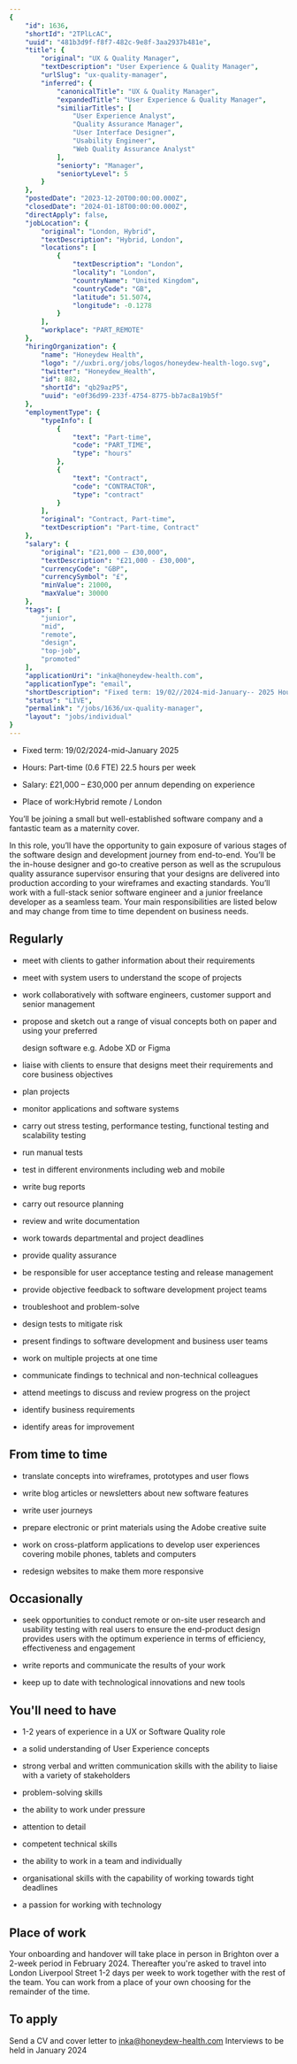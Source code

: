 ```yaml
---
{
	"id": 1636,
	"shortId": "2TPlLcAC",
	"uuid": "481b3d9f-f8f7-482c-9e8f-3aa2937b481e",
	"title": {
		"original": "UX & Quality Manager",
		"textDescription": "User Experience & Quality Manager",
		"urlSlug": "ux-quality-manager",
		"inferred": {
			"canonicalTitle": "UX & Quality Manager",
			"expandedTitle": "User Experience & Quality Manager",
			"similiarTitles": [
				"User Experience Analyst",
				"Quality Assurance Manager",
				"User Interface Designer",
				"Usability Engineer",
				"Web Quality Assurance Analyst"
			],
			"seniorty": "Manager",
			"seniortyLevel": 5
		}
	},
	"postedDate": "2023-12-20T00:00:00.000Z",
	"closedDate": "2024-01-18T00:00:00.000Z",
	"directApply": false,
	"jobLocation": {
		"original": "London, Hybrid",
		"textDescription": "Hybrid, London",
		"locations": [
			{
				"textDescription": "London",
				"locality": "London",
				"countryName": "United Kingdom",
				"countryCode": "GB",
				"latitude": 51.5074,
				"longitude": -0.1278
			}
		],
		"workplace": "PART_REMOTE"
	},
	"hiringOrganization": {
		"name": "Honeydew Health",
		"logo": "//uxbri.org/jobs/logos/honeydew-health-logo.svg",
		"twitter": "Honeydew_Health",
		"id": 882,
		"shortId": "qb29azP5",
		"uuid": "e0f36d99-233f-4754-8775-bb7ac8a19b5f"
	},
	"employmentType": {
		"typeInfo": [
			{
				"text": "Part-time",
				"code": "PART_TIME",
				"type": "hours"
			},
			{
				"text": "Contract",
				"code": "CONTRACTOR",
				"type": "contract"
			}
		],
		"original": "Contract, Part-time",
		"textDescription": "Part-time, Contract"
	},
	"salary": {
		"original": "£21,000 – £30,000",
		"textDescription": "£21,000 - £30,000",
		"currencyCode": "GBP",
		"currencySymbol": "£",
		"minValue": 21000,
		"maxValue": 30000
	},
	"tags": [
		"junior",
		"mid",
		"remote",
		"design",
		"top-job",
		"promoted"
	],
	"applicationUri": "inka@honeydew-health.com",
	"applicationType": "email",
	"shortDescription": "Fixed term: 19/02//2024-mid-January-- 2025 Hours: Part-time- (0.6. FTE) 22.5. hours per week Salary: 21,000 – 30,000 per annum depending on experience Place of work:Hybrid: remote / London You’ll",
	"status": "LIVE",
	"permalink": "/jobs/1636/ux-quality-manager",
	"layout": "jobs/individual"
}
---
```

<ul><li><p>Fixed term: 19/02/2024-mid-January 2025</p></li><li><p>Hours: Part-time (0.6 FTE) 22.5 hours per week</p></li><li><p>Salary: £21,000 – £30,000 per annum depending on experience</p></li><li><p>Place of work:Hybrid remote / London</p></li></ul><p>You’ll be joining a small but well-established software company and a fantastic team as a maternity cover.</p><p>In this role, you’ll have the opportunity to gain exposure of various stages of the software design and development journey from end-to-end. You’ll be the in-house designer and go-to creative person as well as the scrupulous quality assurance supervisor ensuring that your designs are delivered into production according to your wireframes and exacting standards. You’ll work with a full-stack senior software engineer and a junior freelance developer as a seamless team. Your main responsibilities are listed below and may change from time to time dependent on business needs.</p><h2>Regularly</h2><ul><li><p>meet with clients to gather information about their requirements</p></li><li><p>meet with system users to understand the scope of projects</p></li><li><p>work collaboratively with software engineers, customer support and senior management</p></li><li><p>propose and sketch out a range of visual concepts both on paper and using your preferred</p><p>design software e.g. Adobe XD or Figma</p></li><li><p>liaise with clients to ensure that designs meet their requirements and core business objectives</p></li><li><p>plan projects</p></li><li><p>monitor applications and software systems</p></li></ul><ul><li><p>carry out stress testing, performance testing, functional testing and scalability testing</p></li><li><p>run manual tests</p></li><li><p>test in different environments including web and mobile</p></li><li><p>write bug reports</p></li><li><p>carry out resource planning</p></li><li><p>review and write documentation</p></li><li><p>work towards departmental and project deadlines</p></li><li><p>provide quality assurance</p></li><li><p>be responsible for user acceptance testing and release management</p></li><li><p>provide objective feedback to software development project teams</p></li><li><p>troubleshoot and problem-solve</p></li><li><p>design tests to mitigate risk</p></li><li><p>present findings to software development and business user teams</p></li><li><p>work on multiple projects at one time</p></li></ul><ul><li><p>communicate findings to technical and non-technical colleagues</p></li><li><p>attend meetings to discuss and review progress on the project</p></li><li><p>identify business requirements</p></li><li><p>identify areas for improvement</p></li></ul><h2>From time to time</h2><ul><li><p>translate concepts into wireframes, prototypes and user flows</p></li><li><p>write blog articles or newsletters about new software features</p></li><li><p>write user journeys</p></li><li><p>prepare electronic or print materials using the Adobe creative suite</p></li><li><p>work on cross-platform applications to develop user experiences covering mobile phones, tablets and computers</p></li><li><p>redesign websites to make them more responsive</p></li></ul><h2>Occasionally</h2><ul><li><p>seek opportunities to conduct remote or on-site user research and usability testing with real users to ensure the end-product design provides users with the optimum experience in terms of efficiency, effectiveness and engagement</p></li><li><p>write reports and communicate the results of your work</p></li><li><p>keep up to date with technological innovations and new tools</p></li></ul><h2>You'll need to have</h2><ul><li><p>1-2 years of experience in a UX or Software Quality role</p></li><li><p>a solid understanding of User Experience concepts</p></li><li><p>strong verbal and written communication skills with the ability to liaise with a variety of stakeholders</p></li><li><p>problem-solving skills</p></li><li><p>the ability to work under pressure</p></li><li><p>attention to detail</p></li><li><p>competent technical skills</p></li><li><p>the ability to work in a team and individually</p></li></ul><ul><li><p>organisational skills with the capability of working towards tight deadlines</p></li><li><p>a passion for working with technology</p></li></ul><h2>Place of work</h2><p>Your onboarding and handover will take place in person in Brighton over a 2-week period in February 2024. Thereafter you're asked to travel into London Liverpool Street 1-2 days per week to work together with the rest of the team. You can work from a place of your own choosing for the remainder of the time.</p><h2>To apply</h2><p>Send a CV and cover letter to <a target="_blank" rel="noopener noreferrer nofollow" href="mailto:inka@honeydew-health.com">inka@honeydew-health.com</a> Interviews to be held in January 2024</p>

